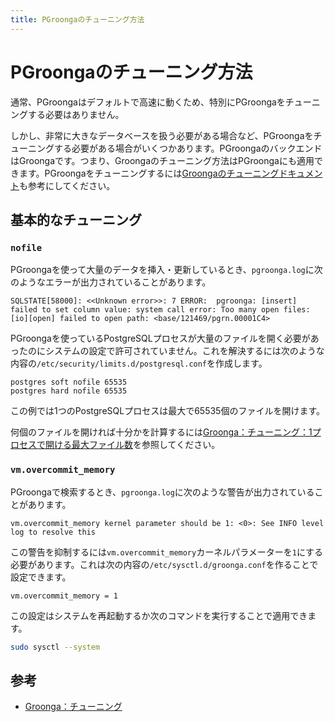 ```yaml
---
title: PGroongaのチューニング方法
---
```


# PGroongaのチューニング方法

通常、PGroongaはデフォルトで高速に動くため、特別にPGroongaをチューニングする必要はありません。

しかし、非常に大きなデータベースを扱う必要がある場合など、PGroongaをチューニングする必要がある場合がいくつかあります。PGroongaのバックエンドはGroongaです。つまり、Groongaのチューニング方法はPGroongaにも適用できます。PGroongaをチューニングするには[Groongaのチューニングドキュメント][groonga-tuning]も参考にしてください。

## 基本的なチューニング

### `nofile`

PGroongaを使って大量のデータを挿入・更新しているとき、`pgroonga.log`に次のようなエラーが出力されていることがあります。

```text
SQLSTATE[58000]: <<Unknown error>>: 7 ERROR:  pgroonga: [insert] failed to set column value: system call error: Too many open files: [io][open] failed to open path: <base/121469/pgrn.00001C4>
```

PGroongaを使っているPostgreSQLプロセスが大量のファイルを開く必要があったのにシステムの設定で許可されていません。これを解決するには次のような内容の`/etc/security/limits.d/postgresql.conf`を作成します。

```vim
postgres soft nofile 65535
postgres hard nofile 65535
```

この例では1つのPostgreSQLプロセスは最大で65535個のファイルを開けます。

何個のファイルを開ければ十分かを計算するには[Groonga：チューニング：1プロセスで開ける最大ファイル数][groonga-tuning-nofile]を参照してください。


### `vm.overcommit_memory`

PGroongaで検索するとき、`pgroonga.log`に次のような警告が出力されていることがあります。

```text
vm.overcommit_memory kernel parameter should be 1: <0>: See INFO level log to resolve this
```

この警告を抑制するには`vm.overcommit_memory`カーネルパラメーターを`1`にする必要があります。これは次の内容の`/etc/sysctl.d/groonga.conf`を作ることで設定できます。

```vim
vm.overcommit_memory = 1
```

この設定はシステムを再起動するか次のコマンドを実行することで適用できます。

```bash
sudo sysctl --system
```

## 参考

  * [Groonga：チューニング][groonga-tuning]

[groonga-tuning]:https://groonga.org/ja/docs/reference/tuning.html

[groonga-tuning-nofile]:https://groonga.org/ja/docs/reference/tuning.html#the-max-number-of-open-files-per-process
